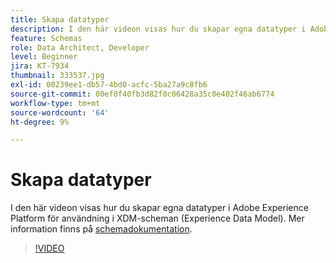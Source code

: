 ```yaml
---
title: Skapa datatyper
description: I den här videon visas hur du skapar egna datatyper i Adobe Experience Platform för användning i XDM-scheman (Experience Data Model).
feature: Schemas
role: Data Architect, Developer
level: Beginner
jira: KT-7934
thumbnail: 333537.jpg
exl-id: 00239ee1-db57-4bd0-acfc-5ba27a9c8fb6
source-git-commit: 00ef0f40fb3d82f0c06428a35c0e402f46ab6774
workflow-type: tm+mt
source-wordcount: '64'
ht-degree: 9%

---
```


# Skapa datatyper

I den här videon visas hur du skapar egna datatyper i Adobe Experience Platform för användning i XDM-scheman (Experience Data Model). Mer information finns på [schemadokumentation](https://experienceleague.adobe.com/docs/experience-platform/xdm/home.html?lang=sv).

>[!VIDEO](https://video.tv.adobe.com/v/333537?learn=on)
